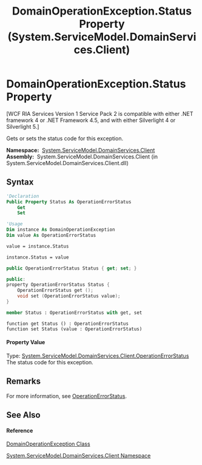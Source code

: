 ﻿---
title: DomainOperationException.Status Property  (System.ServiceModel.DomainServices.Client)
TOCTitle: Status Property
ms:assetid: P:System.ServiceModel.DomainServices.Client.DomainOperationException.Status
ms:mtpsurl: https://msdn.microsoft.com/en-us/library/system.servicemodel.domainservices.client.domainoperationexception.status(v=VS.91)
ms:contentKeyID: 28755760
ms.date: 01/27/2012
mtps_version: v=VS.91
f1_keywords:
- System.ServiceModel.DomainServices.Client.DomainOperationException.Status
- System.ServiceModel.DomainServices.Client.DomainOperationException.get_Status
- System.ServiceModel.DomainServices.Client.DomainOperationException.set_Status
dev_langs:
- CSharp
- JScript
- VB
- FSharp
- c++
api_location:
- System.ServiceModel.DomainServices.Client.dll
api_name:
- System.ServiceModel.DomainServices.Client.DomainOperationException.get_Status
- System.ServiceModel.DomainServices.Client.DomainOperationException.set_Status
- System.ServiceModel.DomainServices.Client.DomainOperationException.Status
api_type:
- Managed
topic_type:
- apiref
- kbSyntax
product_family_name: VS
ROBOTS: INDEX,FOLLOW
---

# DomainOperationException.Status Property

\[WCF RIA Services Version 1 Service Pack 2 is compatible with either .NET framework 4 or .NET Framework 4.5, and with either Silverlight 4 or Silverlight 5.\]

Gets or sets the status code for this exception.

**Namespace:**  [System.ServiceModel.DomainServices.Client](ff422479\(v=vs.91\).md)  
**Assembly:**  System.ServiceModel.DomainServices.Client (in System.ServiceModel.DomainServices.Client.dll)

## Syntax

``` vb
'Declaration
Public Property Status As OperationErrorStatus
    Get
    Set
```

``` vb
'Usage
Dim instance As DomainOperationException
Dim value As OperationErrorStatus

value = instance.Status

instance.Status = value
```

``` csharp
public OperationErrorStatus Status { get; set; }
```

``` c++
public:
property OperationErrorStatus Status {
    OperationErrorStatus get ();
    void set (OperationErrorStatus value);
}
```

``` fsharp
member Status : OperationErrorStatus with get, set
```

``` jscript
function get Status () : OperationErrorStatus
function set Status (value : OperationErrorStatus)
```

#### Property Value

Type: [System.ServiceModel.DomainServices.Client.OperationErrorStatus](ff422311\(v=vs.91\).md)  
The status code for this exception.  

## Remarks

For more information, see [OperationErrorStatus](ff422311\(v=vs.91\).md).

## See Also

#### Reference

[DomainOperationException Class](ff423001\(v=vs.91\).md)

[System.ServiceModel.DomainServices.Client Namespace](ff422479\(v=vs.91\).md)


